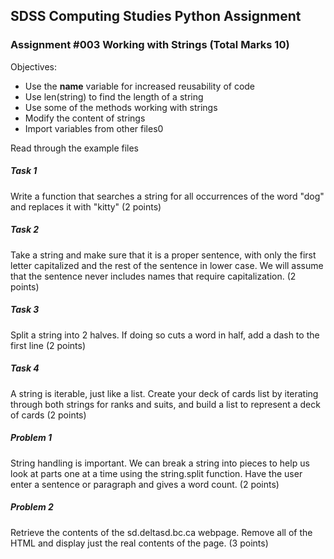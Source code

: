 ## SDSS Computing Studies Python Assignment
### Assignment #003 Working with Strings (Total Marks 10)

Objectives:
* Use the __name__ variable for increased reusability of code
* Use len(string) to find the length of a string
* Use some of the methods working with strings
* Modify the content of strings
* Import variables from other files0


Read through the example files

##### Task 1
Write a function that searches a string for all occurrences of the word "dog" and replaces it with "kitty"
(2 points) 

##### Task 2
Take a string and make sure that it is a proper sentence, with only the first letter capitalized and the rest of the sentence in lower case. We will assume that the sentence never includes names that require capitalization.
(2 points)

##### Task 3
Split a string into 2 halves.  If doing so cuts a word in half, add a dash to the first line
(2 points)

##### Task 4
A string is iterable, just like a list.  Create your deck of cards list by iterating through both strings for ranks and suits, and build a list to represent a deck of cards
(2 points)

##### Problem 1
String handling is important.  We can break a string into pieces to help us look at parts one at a time using the string.split function.
Have the user enter a sentence or paragraph and gives a word count.
(2 points)

##### Problem 2
Retrieve the contents of the sd.deltasd.bc.ca webpage.
Remove all of the HTML and display just the real contents of the page.
(3 points)

